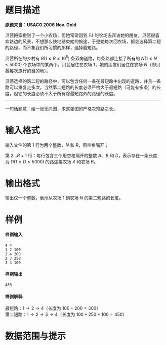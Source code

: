 
# 题目描述

**原题来自：USACO 2006 Nov. Gold**

贝茜把家搬到了一个小农场，但她常常回到 FJ 的农场去拜访她的朋友。贝茜很喜欢路边的风景，不想那么快地结束她的旅途，于是她每次回农场，都会选择第二短的路径，而不象我们所习惯的那样，选择最短路。

贝茜所在的乡村有 $R(1 \le R \le 10^5)$ 条双向道路，每条路都连接了所有的 $N(1 \le N \le 5000)$ 个农场中的某两个。贝茜居住在农场 $1$，她的朋友们居住在农场 $N$（即贝茜每次旅行的目的地）。

贝茜选择的第二短的路径中，可以包含任何一条在最短路中出现的道路，并且一条路可以重复走多次。当然第二短路的长度必须严格大于最短路（可能有多条）的长度，但它的长度必须不大于所有除最短路外的路径的长度。 

---

一句话题意：给一张无向图，求这张图的严格次短路之长。

# 输入格式

输入文件的第 $1$ 行为两个整数，$N$ 和 $R$，用空格隔开；

第 $2 \ldots R+1$ 行：每行包含三个用空格隔开的整数 $A$、$B$ 和 $D$，表示存在一条长度为 $D(1\le D \le 5000)$ 的路连接农场 $A$ 和农场 $B$。

# 输出格式

输出仅一个整数，表示从农场 $1$ 到农场 $N$ 的第二短路的长度。

# 样例

#### 样例输入
```plain
4 4
1 2 100
2 4 200
2 3 250
3 4 100
```

#### 样例输出
```plain
450
```

#### 样例解释
最短路：$1 \rightarrow 2 \rightarrow 4$（长度为 $100+200=300$）  
第二短路：$1 \rightarrow 2 \rightarrow 3 \rightarrow 4$（长度为 $100+250+100=450$）

# 数据范围与提示



